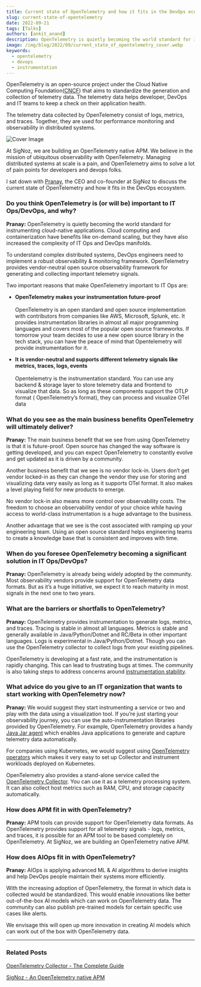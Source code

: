 ```yaml
---
title: Current state of OpenTelemetry and how it fits in the DevOps ecosystem | Q&A
slug: current-state-of-opentelemetry
date: 2022-09-21
tags: [Talks]
authors: [ankit_anand]
description: OpenTelemetry is quietly becoming the world standard for instrumenting cloud-native applications.To understand complex distributed systems, DevOps engineers need to implement a robust observability & monitoring framework. OpenTelemetry provides vendor-neutral open source observability framework...
image: /img/blog/2022/09/current_state_of_opentelemetry_cover.webp
keywords:
  - opentelemetry
  - devops
  - instrumentation
---
```


<head>
  <link rel="canonical" href="https://signoz.io/blog/current-state-of-opentelemetry/"/>
</head>

OpenTelemetry is an open-source project under the Cloud Native Computing Foundation(<a href="https://www.cncf.io/" rel="nofollow">CNCF</a>) that aims to standardize the generation and collection of telemetry data. The telemetry data helps developer, DevOps and IT teams to keep a check on their application health.

The telemetry data collected by OpenTelemetry consist of logs, metrics, and traces. Together, they are used for performance monitoring and observability in distributed systems. 

<!--truncate-->

![Cover Image](/img/blog/2022/09/current_state_of_opentelemetry_cover.webp)

At SigNoz, we are building an OpenTelemetry native APM. We believe in the mission of ubiquitous observability with OpenTelemetry. Managing distributed systems at scale is a pain, and OpenTelemetry aims to solve a lot of pain points for developers and devops folks.

I sat down with <a href="https://www.linkedin.com/in/pranay01/" rel="nofollow">Pranay</a>, the CEO and co-founder at SigNoz to discuss the current state of OpenTelemetry and how it fits in the DevOps ecosystem. 


### Do you think OpenTelemetry is (or will be) important to IT Ops/DevOps, and why?

**Pranay:** OpenTelemetry is quietly becoming the world standard for instrumenting cloud-native applications. Cloud computing and containerization have benefits like on-demand scaling, but they have also increased the complexity of IT Ops and DevOps manifolds.

To understand complex distributed systems, DevOps engineers need to implement a robust observability & monitoring framework. OpenTelemetry provides vendor-neutral open source observability framework for generating and collecting important telemetry signals.

Two important reasons that make OpenTelemetry important to IT Ops are:

- **OpenTelemetry makes your instrumentation future-proof**<br></br>
OpenTelemetry is an open standard and open source implementation with contributors from companies like AWS, Microsoft, Splunk, etc. It provides instrumentation libraries in almost all major programming languages and covers most of the popular open source frameworks. If tomorrow your team decides to use a new open source library in the tech stack, you can have the peace of mind that Opentelemetry will provide instrumentation for it.

- **It is vendor-neutral and supports different telemetry signals like metrics, traces, logs, events**<br></br>
Opentelemetry is the instrumentation standard. You can use any backend & storage layer to store telemetry data and frontend to visualize that data.
So as long as these components support the OTLP format ( OpenTelemetry’s format), they can process and visualize OTel data

### What do you see as the main business benefits OpenTelemetry will ultimately deliver?

**Pranay:** The main business benefit that we see from using OpenTelemetry is that it is future-proof. Open source has changed the way software is getting developed, and you can expect OpenTelemetry to constantly evolve and get updated as it is driven by a community.

Another business benefit that we see is no vendor lock-in. Users don’t get vendor locked-in as they can change the vendor they use for storing and visualizing data very easily as long as it supports OTel format. It also makes a level playing field for new products to emerge. 

No vendor lock-in also means more control over observability costs. The freedom to choose an observability vendor of your choice while having access to world-class instrumentation is a huge advantage to the business.

Another advantage that we see is the cost associated with ramping up your engineering team. Using an open source standard helps engineering teams to create a knowledge base that is consistent and improves with time. 

### When do you foresee OpenTelemetry becoming a significant solution in IT Ops/DevOps?

**Pranay:** OpenTelemetry is already being widely adopted by the community. Most observability vendors provide support for OpenTelemetry data formats. But as it’s a huge initiative, we expect it to reach maturity in most signals in the next one to two years.

### What are the barriers or shortfalls to OpenTelemetry?

**Pranay:** OpenTelemetry provides instrumentation to generate logs, metrics, and traces. Tracing is stable in almost all languages. Metrics is stable and generally available in Java/Python/Dotnet and RC/Beta in other important languages. Logs is experimental in Java/Python/Dotnet. Though you can use the OpenTelemetry collector to collect logs from your existing pipelines.

OpenTelemetry is developing at a fast rate, and the instrumentation is rapidly changing. This can lead to frustrating bugs at times. The community is also taking steps to address concerns around <a href="https://github.com/open-telemetry/opentelemetry-specification/issues/2753" rel="nofollow">instrumentation stability</a>. 

### What advice do you give to an IT organization that wants to start working with OpenTelemetry now?

**Pranay:** We would suggest they start instrumenting a service or two and play with the data using a visualization tool. If you’re just starting your observability journey, you can use the auto-instrumentation libraries provided by OpenTelemetry. For example, OpenTelemetry provides a handy [Java Jar agent](https://signoz.io/opentelemetry/java-agent/) which enables Java applications to generate and capture telemetry data automatically.

For companies using Kubernetes, we would suggest using [OpenTelemetry operators](https://signoz.io/docs/tutorial/opentelemetry-operator-usage/) which makes it very easy to set up Collector and instrument workloads deployed on Kubernetes.

OpenTelemetry also provides a stand-alone service called the  [OpenTelemetry Collector](https://signoz.io/blog/opentelemetry-collector-complete-guide/). You can use it as a telemetry processing system. It can also collect host metrics such as RAM, CPU, and storage capacity automatically.

### How does APM fit in with OpenTelemetry?

**Pranay:** APM tools can provide support for OpenTelemetry data formats. As OpenTelemetry provides support for all telemetry signals - logs, metrics, and traces, it is possible for an APM tool to be based completely on OpenTelemetry. At SigNoz, we are building an OpenTelemetry native APM.

### How does AIOps fit in with OpenTelemetry?

**Pranay:** AIOps is applying advanced ML & AI algorithms to derive insights and help DevOps people maintain their systems more efficiently.

With the increasing adoption of OpenTelemetry, the format in which data is collected would be standardized. This would enable innovations like better out-of-the-box AI models which can work on OpenTelemetry data. The community can also publish pre-trained models for certain specific use cases like alerts.

We envisage this will open up more innovation in creating AI models which can work out of the box with OpenTelemetry data.

---

### Related Posts

[OpenTelemetry Collector - The Complete Guide](https://signoz.io/blog/opentelemetry-collector-complete-guide/)

[SigNoz - An OpenTelemetry native APM](https://signoz.io/blog/opentelemetry-apm/)